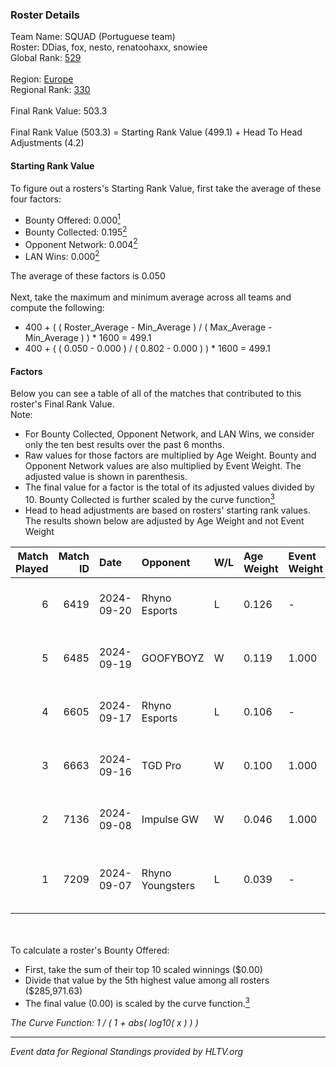 ### Roster Details<br />
Team Name: SQUAD (Portuguese team)<br />
Roster: DDias, fox, nesto, renatoohaxx, snowiee<br />
Global Rank: [529](../../standings_global_2025_02_28.md)<br />
<br />
Region: [Europe]( ../../standings_europe_2025_02_28.md)<br />
Regional Rank: [330]( ../../standings_europe_2025_02_28.md)<br />
<br />
Final Rank Value:  503.3<br />
<br />
Final Rank Value (503.3) = Starting Rank Value (499.1) + Head To Head Adjustments (4.2)<br />

#### Starting Rank Value<br />
To figure out a rosters's Starting Rank Value, first take the average of these four factors:<br />
- Bounty Offered: 0.000[<sup>1</sup>](#table2)
- Bounty Collected: 0.195[<sup>2</sup>](#table1)
- Opponent Network: 0.004[<sup>2</sup>](#table1)
- LAN Wins: 0.000[<sup>2</sup>](#table1)

The average of these factors is 0.050<br />
<br />
Next, take the maximum and minimum average across all teams and compute the following:<br />
- 400 + ( ( Roster_Average - Min_Average ) / ( Max_Average - Min_Average ) ) * 1600 = 499.1
- 400 + ( ( 0.050 - 0.000 ) / ( 0.802 - 0.000 ) ) * 1600 = 499.1


#### Factors<br />
Below you can see a table of all of the matches that contributed to this roster's Final Rank Value.<br />
Note:<br />

- For Bounty Collected, Opponent Network, and LAN Wins, we consider only the ten best results over the past 6 months.
- Raw values for those factors are multiplied by Age Weight. Bounty and Opponent Network values are also multiplied by Event Weight. The adjusted value is shown in parenthesis.
- The final value for a factor is the total of its adjusted values divided by 10. Bounty Collected is further scaled by the curve function[<sup>3</sup>](#curveFunction)
- Head to head adjustments are based on rosters' starting rank values. The results shown below are adjusted by Age Weight and not Event Weight
<span id="table1"></span><br />


| Match Played | Match ID | Date       | Opponent         | W/L | Age Weight | Event Weight | Bounty Collected | Opponent Network | LAN Wins  | H2H Adj. | Roster                                   |
| -: | -: | :- | :- | :- | :- | :- | :- | :- | :- | -: | :- |
|            6 |     6419 | 2024-09-20 | Rhyno Esports    | L   | 0.126      | -            | -                | -                | -         |    -0.89 | DDias, fox, nesto, renatoohaxx, snowiee  |
|            5 |     6485 | 2024-09-19 | GOOFYBOYZ        | W   | 0.119      | 1.000        | 0.003 (0.000)    | 0.198 (0.024)    | 0 (0.000) |     3.19 | DDias, fox, nesto, renatoohaxx, snowiee  |
|            4 |     6605 | 2024-09-17 | Rhyno Esports    | L   | 0.106      | -            | -                | -                | -         |    -0.25 | DDias, fox, nesto, renatoohaxx, snowiee  |
|            3 |     6663 | 2024-09-16 | TGD Pro          | W   | 0.100      | 1.000        | 0.000 (0.000)    | 0.051 (0.005)    | 0 (0.000) |     1.14 | DDias, fox, nesto, renatoohaxx, snowiee  |
|            2 |     7136 | 2024-09-08 | Impulse GW       | W   | 0.046      | 1.000        | 0.008 (0.000)    | 0.186 (0.008)    | 0 (0.000) |     1.18 | DDias, Ekyy, nesto, snowiee, TMKj        |
|            1 |     7209 | 2024-09-07 | Rhyno Youngsters | L   | 0.039      | -            | -                | -                | -         |    -0.18 | DDias, nesto, renatoohaxx, snowiee, TMKj |

<br />
<span id="table2"></span><br />
To calculate a roster's Bounty Offered:<br />

- First, take the sum of their top 10 scaled winnings ($0.00)
- Divide that value by the 5th highest value among all rosters ($285,971.63)
- The final value (0.00) is scaled by the curve function.[<sup>3</sup>](#curveFunction)

<span id="curveFunction"></span>_The Curve Function: 1 / ( 1 + abs( log10( x ) ) )_<br />

---
_Event data for Regional Standings provided by HLTV.org_<br />
